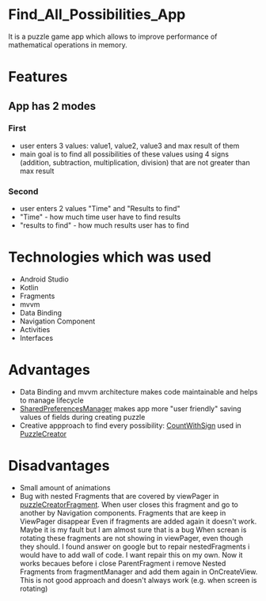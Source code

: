 # Find_All_Possibilities_App
It is a puzzle game app which allows to improve performance of mathematical operations in memory.


# Features
## App has 2 modes
 
 
 ### First
 - user enters 3 values: value1, value2, value3 and max result of them
 - main goal is to find all possibilities  of these values using 4 signs (addition, subtraction, multiplication, division) that are not greater than max result
 
 ### Second
 - user enters 2 values "Time" and "Results to find"
 - "Time" - how much time user have to find results
 -  "results to find" - how much results user has to find

# Technologies which was used
- Android Studio
- Kotlin
- Fragments
- mvvm
- Data Binding
- Navigation Component
- Activities
- Interfaces


# Advantages
- Data Binding and mvvm architecture makes code maintainable and helps to manage lifecycle
- [SharedPreferencesManager](https://github.com/Arakim411/Find_All_Possibilities_App/blob/master/app/src/main/java/com/applications/all_possibilities/SharedPreferencesManager.kt) makes app more "user friendly" saving values of fields during creating puzzle
- Creative appproach to find every possibility: [CountWithSign](https://github.com/Arakim411/Find_All_Possibilities_App/blob/master/app/src/main/java/com/applications/all_possibilities/ExtensionFunctions.kt) used in [PuzzleCreator](https://github.com/Arakim411/Find_All_Possibilities_App/blob/master/app/src/main/java/com/applications/all_possibilities/PuzzleManager.kt)

# Disadvantages  
- Small amount of animations
- Bug with nested Fragments that are covered by viewPager in [puzzleCreatorFragment](https://github.com/Arakim411/Find_All_Possibilities_App/blob/master/app/src/main/java/com/applications/all_possibilities/fragments/FragmentCreatePuzzleViewPager.kt).
When user closes this fragment and go to another by Navigation components. Fragments that are keep in ViewPager disappear Even if fragments are added again it doesn't work. Maybe it is my fault but I am almost sure that is a bug When screan is rotating these fragments are not showing in viewPager, even though they should. I found answer on google but to repair nestedFragments i would have to add wall of code. I want repair this on my own. Now it works becaues before i close ParentFragment i remove Nested Fragments from fragmentManager and add them again in OnCreateView. This is not good approach and doesn't always  work (e.g. when screen is rotating)




